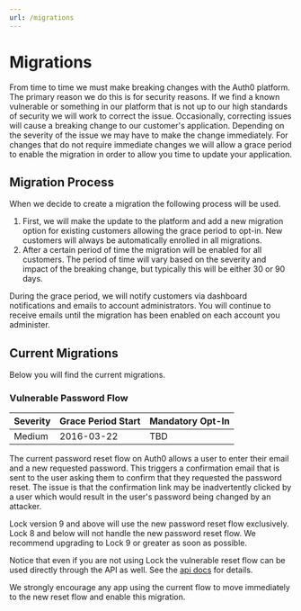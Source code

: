 ```yaml
---
url: /migrations
---
```


# Migrations
From time to time we must make breaking changes with the Auth0 platform. The primary reason we do this is for security reasons. If we find a known vulnerable or something in our platform that is not up to our high standards of security we will work to correct the issue. Occasionally, correcting issues will cause a breaking change to our customer's application. Depending on the severity of the issue we may have to make the change immediately. For changes that do not require immediate changes we will allow a grace period to enable the migration in order to allow you time to update your application.

## Migration Process
When we decide to create a migration the following process will be used.

1. First, we will make the update to the platform and add a new migration option for existing customers allowing the grace period to opt-in. New customers will always be automatically enrolled in all migrations.
2. After a certain period of time the migration will be enabled for all customers. The period of time will vary based on the severity and impact of the breaking change, but typically this will be either 30 or 90 days.

During the grace period, we will notify customers via dashboard notifications and emails to account administrators. You will continue to receive emails until the migration has been enabled on each account you administer.

## Current Migrations
Below you will find the current migrations.

### Vulnerable Password Flow

| Severity | Grace Period Start | Mandatory Opt-In|
| --- | --- | --- |
| Medium | 2016-03-22 |  TBD |

The current password reset flow on Auth0 allows a user to enter their email and a new requested password. This triggers a confirmation email that is sent to the user asking them to confirm that they requested the password reset. The issue  is that the confirmation link may be inadvertently clicked by a user which would result in the user's password being changed by an attacker.

Lock version 9 and above will use the new password reset flow exclusively. Lock 8 and below will not handle the new password reset flow. We recommend upgrading to Lock 9 or greater as soon as possible.

Notice that even if you are not using Lock the vulnerable reset flow can be used directly through the API as well. See the [api docs](/auth-api#!#post--dbconnections-change_password) for details.

We strongly encourage any app using the current flow to move immediately to the new reset flow and enable this migration.
